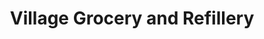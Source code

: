 ---
title: "Village Grocery and Refillery"
url: /kingston/village-grocery-and-refillery/
shop: supermarket
---